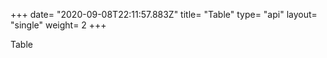 +++
date= "2020-09-08T22:11:57.883Z"
title= "Table"
type= "api"
layout= "single"
weight= 2
+++

Table
